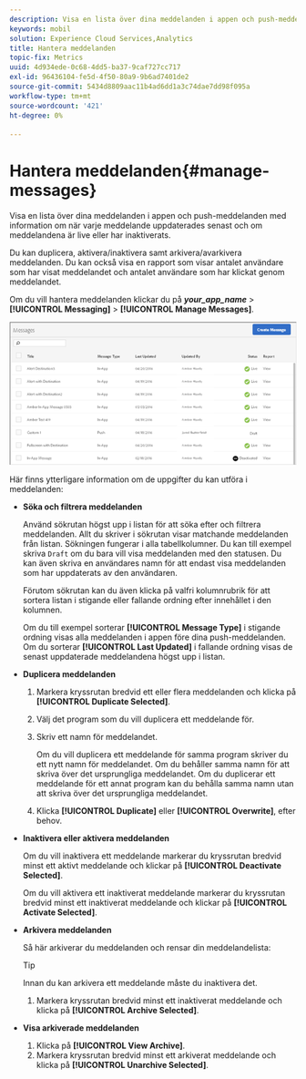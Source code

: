 ```yaml
---
description: Visa en lista över dina meddelanden i appen och push-meddelanden med information om när varje meddelande uppdaterades senast och om meddelandena är live eller inaktiverade.
keywords: mobil
solution: Experience Cloud Services,Analytics
title: Hantera meddelanden
topic-fix: Metrics
uuid: 4d934ede-0c68-4dd5-ba37-9caf727cc717
exl-id: 96436104-fe5d-4f50-80a9-9b6ad7401de2
source-git-commit: 5434d8809aac11b4ad6dd1a3c74dae7dd98f095a
workflow-type: tm+mt
source-wordcount: '421'
ht-degree: 0%

---
```


# Hantera meddelanden{#manage-messages}

Visa en lista över dina meddelanden i appen och push-meddelanden med information om när varje meddelande uppdaterades senast och om meddelandena är live eller har inaktiverats.

Du kan duplicera, aktivera/inaktivera samt arkivera/avarkivera meddelanden. Du kan också visa en rapport som visar antalet användare som har visat meddelandet och antalet användare som har klickat genom meddelandet.

Om du vill hantera meddelanden klickar du på ***your_app_name*** > **[!UICONTROL Messaging]** > **[!UICONTROL Manage Messages]**.

![](assets/manage_messages.png)

Här finns ytterligare information om de uppgifter du kan utföra i meddelanden:

* **Söka och filtrera meddelanden**

   Använd sökrutan högst upp i listan för att söka efter och filtrera meddelanden. Allt du skriver i sökrutan visar matchande meddelanden från listan. Sökningen fungerar i alla tabellkolumner. Du kan till exempel skriva `Draft` om du bara vill visa meddelanden med den statusen. Du kan även skriva en användares namn för att endast visa meddelanden som har uppdaterats av den användaren.

   Förutom sökrutan kan du även klicka på valfri kolumnrubrik för att sortera listan i stigande eller fallande ordning efter innehållet i den kolumnen.

   Om du till exempel sorterar **[!UICONTROL Message Type]** i stigande ordning visas alla meddelanden i appen före dina push-meddelanden. Om du sorterar **[!UICONTROL Last Updated]** i fallande ordning visas de senast uppdaterade meddelandena högst upp i listan.

* **Duplicera meddelanden**

   1. Markera kryssrutan bredvid ett eller flera meddelanden och klicka på **[!UICONTROL Duplicate Selected]**.
   1. Välj det program som du vill duplicera ett meddelande för.
   1. Skriv ett namn för meddelandet.

      Om du vill duplicera ett meddelande för samma program skriver du ett nytt namn för meddelandet. Om du behåller samma namn för att skriva över det ursprungliga meddelandet. Om du duplicerar ett meddelande för ett annat program kan du behålla samma namn utan att skriva över det ursprungliga meddelandet.

   1. Klicka **[!UICONTROL Duplicate]** eller **[!UICONTROL Overwrite]**, efter behov.

* **Inaktivera eller aktivera meddelanden**

   Om du vill inaktivera ett meddelande markerar du kryssrutan bredvid minst ett aktivt meddelande och klickar på **[!UICONTROL Deactivate Selected]**.

   Om du vill aktivera ett inaktiverat meddelande markerar du kryssrutan bredvid minst ett inaktiverat meddelande och klickar på **[!UICONTROL Activate Selected]**.

* **Arkivera meddelanden**

   Så här arkiverar du meddelanden och rensar din meddelandelista:

   >[!TIP]
   >
   >Innan du kan arkivera ett meddelande måste du inaktivera det.

   1. Markera kryssrutan bredvid minst ett inaktiverat meddelande och klicka på **[!UICONTROL Archive Selected]**.

* **Visa arkiverade meddelanden**

   1. Klicka på **[!UICONTROL View Archive]**.
   1. Markera kryssrutan bredvid minst ett arkiverat meddelande och klicka på **[!UICONTROL Unarchive Selected]**.
